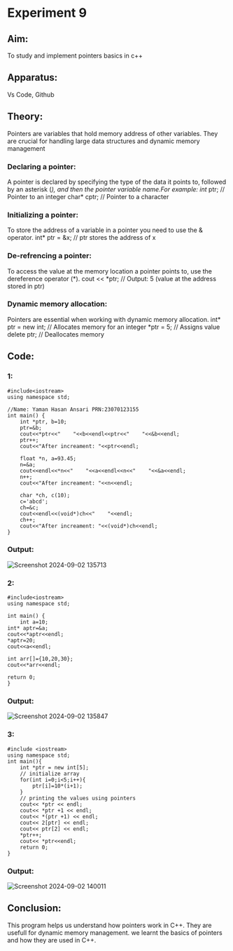 # Experiment 9



## Aim:
To study and implement pointers basics in c++


## Apparatus:
Vs Code, Github


## Theory:
Pointers are variables that hold memory address of other variables. They are crucial for handling large data structures and dynamic memory management

### Declaring a pointer:
A pointer is declared by specifying the type of the data it points to, followed by an asterisk (*), and then the pointer variable name.For example:
int* ptr;   // Pointer to an integer
char* cptr; // Pointer to a character

### Initializing a pointer:
To store the address of a variable in a pointer you need to use the & operator.
int* ptr = &x; // ptr stores the address of x

### De-refrencing a pointer:
To access the value at the memory location a pointer points to, use the dereference operator (*). 
cout << *ptr; // Output: 5 (value at the address stored in ptr)

### Dynamic memory allocation: 
Pointers are essential when working with dynamic memory allocation.
int* ptr = new int; // Allocates memory for an integer
*ptr = 5;          // Assigns value
delete ptr;        // Deallocates memory


## Code:

### 1:
```
#include<iostream>
using namespace std;

//Name: Yaman Hasan Ansari PRN:23070123155
int main() {
    int *ptr, b=10;
    ptr=&b;
    cout<<*ptr<<"    "<<b<<endl<<ptr<<"    "<<&b<<endl;
    ptr++;
    cout<<"After increament: "<<ptr<<endl;

    float *n, a=93.45;
    n=&a;
    cout<<endl<<*n<<"    "<<a<<endl<<n<<"    "<<&a<<endl;
    n++;
    cout<<"After increament: "<<n<<endl;

    char *ch, c(10);
    c='abcd';
    ch=&c;
    cout<<endl<<(void*)ch<<"    "<<endl;
    ch++;
    cout<<"After increament: "<<(void*)ch<<endl;
}
```
### Output:
![Screenshot 2024-09-02 135713](https://github.com/user-attachments/assets/41775573-a4f1-415d-9a2a-ed2d11e36799)

### 2:
```
#include<iostream>
using namespace std;

int main() {
    int a=10;
int* aptr=&a;
cout<<*aptr<<endl;
*aptr=20;
cout<<a<<endl;

int arr[]={10,20,30};
cout<<*arr<<endl;

return 0;
}
```
### Output:
![Screenshot 2024-09-02 135847](https://github.com/user-attachments/assets/ee8572a7-c7eb-4df8-b102-8aa9343a3e53)

### 3:
```
#include <iostream>
using namespace std;
int main(){
    int *ptr = new int[5];
    // initialize array 
    for(int i=0;i<5;i++){
        ptr[i]=10*(i+1);
    }
    // printing the values using pointers 
    cout<< *ptr << endl;
    cout<< *ptr +1 << endl;
    cout<< *(ptr +1) << endl;   
    cout<< 2[ptr] << endl; 
    cout<< ptr[2] << endl; 
    *ptr++;
    cout<< *ptr<<endl;
    return 0;
}
```
### Output:
![Screenshot 2024-09-02 140011](https://github.com/user-attachments/assets/f1f84ae8-515a-408d-a760-5fee7452a41a)


## Conclusion:
This program helps us understand how pointers work in C++. They are usefull for dynamic memory management. we learnt the basics of pointers and how they are used in C++.
